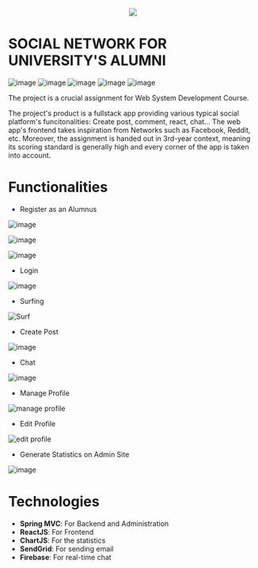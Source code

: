 <div width="500px" height="400px" align="center">
  <img src="https://github.com/user-attachments/assets/a6e00ebf-8c34-4181-8d0e-3e0670c655d6"/>
</div>

# SOCIAL NETWORK FOR UNIVERSITY'S ALUMNI

![image](https://github.com/user-attachments/assets/63793b70-7471-4964-b9bc-6633c449a068)
![image](https://github.com/user-attachments/assets/2ffa3557-b804-4aa5-a91f-720ae9acca7a)
![image](https://github.com/user-attachments/assets/2826d23e-7a46-4421-8a41-95d4c8714966)
![image](https://github.com/user-attachments/assets/72532b3f-bf4c-45a2-8011-0d4ff6987601)
![image](https://github.com/user-attachments/assets/a3e8e60a-371b-4d2d-925a-e14d125217a8)


The project is a crucial assignment for Web System Development Course. 

The project's product is a fullstack app providing various typical social platform's funcitonalities: Create post, comment, react, chat... The web app's frontend takes inspiration from Networks such as Facebook, Reddit, etc. Moreover, the assignment is handed out in 3rd-year context, meaning its scoring standard is generally high and every corner of the app is taken into account.

# Functionalities
- Register as an Alumnus

![image](https://github.com/user-attachments/assets/86218ff4-3e7f-46f6-ab73-1c87800007b9)

![image](https://github.com/user-attachments/assets/f0bdc83b-d0e1-40c2-9ac9-05764456279d)

![image](https://github.com/user-attachments/assets/e49e35be-bc72-4991-9f7d-888bdddad121)

- Login

![image](https://github.com/user-attachments/assets/08438388-f233-493c-9a70-546e5326a3ab)

- Surfing

![Surf](https://github.com/user-attachments/assets/dedfbb25-2115-45a2-aa9c-038327f39d95)

- Create Post

![image](https://github.com/user-attachments/assets/bfdd6791-1a8a-4f10-ab95-4192ae59efb7)

- Chat

![image](https://github.com/user-attachments/assets/3921645f-7d61-4b1e-a2ea-9eea026f1253)

- Manage Profile

![manage profile](https://github.com/user-attachments/assets/74b053da-02e4-485b-bfdc-a0f38e5925e3)

- Edit Profile

![edit profile](https://github.com/user-attachments/assets/9b67e273-fa54-42ec-a290-117e25b90575)

- Generate Statistics on Admin Site

![image](https://github.com/user-attachments/assets/a572c1c3-3f72-4ff5-bbf8-126ef2f3859c)

# Technologies
- **Spring MVC**: For Backend and Administration
- **ReactJS**: For Frontend
- **ChartJS**: For the statistics
- **SendGrid**: For sending email
- **Firebase**: For real-time chat  
